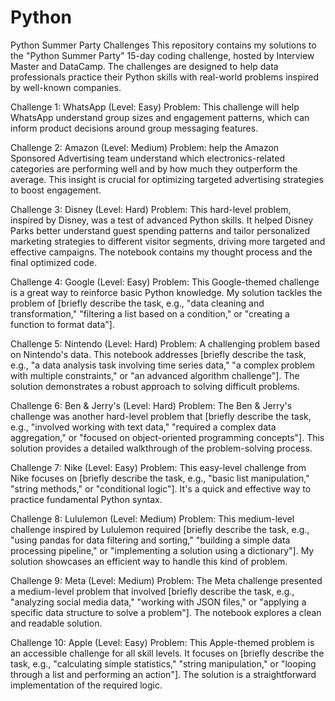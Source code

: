 # Python

Python Summer Party Challenges
This repository contains my solutions to the "Python Summer Party" 15-day coding challenge, hosted by Interview Master and DataCamp. The challenges are designed to help data professionals practice their Python skills with real-world problems inspired by well-known companies.

Challenge 1: WhatsApp (Level: Easy)
Problem: This challenge will help WhatsApp understand group sizes and engagement patterns, which can inform product decisions around group messaging features.

Challenge 2: Amazon (Level: Medium)
Problem: help the Amazon Sponsored Advertising team understand which electronics-related categories are performing well and by how much they outperform the average. This insight is crucial for optimizing targeted advertising strategies to boost engagement.

Challenge 3: Disney (Level: Hard)
Problem: This hard-level problem, inspired by Disney, was a test of advanced Python skills. It helped Disney Parks better understand guest spending patterns and tailor personalized marketing strategies to different visitor segments, driving more targeted and effective campaigns. The notebook contains my thought process and the final optimized code.

Challenge 4: Google (Level: Easy)
Problem: This Google-themed challenge is a great way to reinforce basic Python knowledge. My solution tackles the problem of [briefly describe the task, e.g., "data cleaning and transformation," "filtering a list based on a condition," or "creating a function to format data"].

Challenge 5: Nintendo (Level: Hard)
Problem: A challenging problem based on Nintendo's data. This notebook addresses [briefly describe the task, e.g., "a data analysis task involving time series data," "a complex problem with multiple constraints," or "an advanced algorithm challenge"]. The solution demonstrates a robust approach to solving difficult problems.

Challenge 6: Ben & Jerry's (Level: Hard)
Problem: The Ben & Jerry's challenge was another hard-level problem that [briefly describe the task, e.g., "involved working with text data," "required a complex data aggregation," or "focused on object-oriented programming concepts"]. This solution provides a detailed walkthrough of the problem-solving process.

Challenge 7: Nike (Level: Easy)
Problem: This easy-level challenge from Nike focuses on [briefly describe the task, e.g., "basic list manipulation," "string methods," or "conditional logic"]. It's a quick and effective way to practice fundamental Python syntax.

Challenge 8: Lululemon (Level: Medium)
Problem: This medium-level challenge inspired by Lululemon required [briefly describe the task, e.g., "using pandas for data filtering and sorting," "building a simple data processing pipeline," or "implementing a solution using a dictionary"]. My solution showcases an efficient way to handle this kind of problem.

Challenge 9: Meta (Level: Medium)
Problem: The Meta challenge presented a medium-level problem that involved [briefly describe the task, e.g., "analyzing social media data," "working with JSON files," or "applying a specific data structure to solve a problem"]. The notebook explores a clean and readable solution.

Challenge 10: Apple (Level: Easy)
Problem: This Apple-themed problem is an accessible challenge for all skill levels. It focuses on [briefly describe the task, e.g., "calculating simple statistics," "string manipulation," or "looping through a list and performing an action"]. The solution is a straightforward implementation of the required logic.
